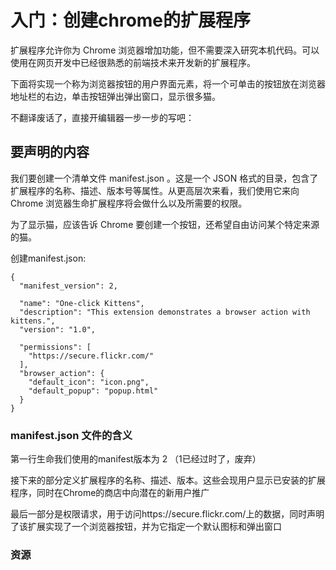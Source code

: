 # 入门：创建chrome的扩展程序

扩展程序允许你为 Chrome 浏览器增加功能，但不需要深入研究本机代码。可以使用在网页开发中已经很熟悉的前端技术来开发新的扩展程序。

下面将实现一个称为浏览器按钮的用户界面元素，将一个可单击的按钮放在浏览器地址栏的右边，单击按钮弹出弹出窗口，显示很多猫。

不翻译废话了，直接开编辑器一步一步的写吧：

## 要声明的内容
我们要创建一个清单文件 manifest.json 。这是一个 JSON 格式的目录，包含了扩展程序的名称、描述、版本号等属性。从更高层次来看，我们使用它来向 Chrome 浏览器生命扩展程序将会做什么以及所需要的权限。

为了显示猫，应该告诉 Chrome 要创建一个按钮，还希望自由访问某个特定来源的猫。

创建manifest.json:

```
{
  "manifest_version": 2,

  "name": "One-click Kittens",
  "description": "This extension demonstrates a browser action with kittens.",
  "version": "1.0",

  "permissions": [
    "https://secure.flickr.com/"
  ],
  "browser_action": {
    "default_icon": "icon.png",
    "default_popup": "popup.html"
  }
}
```
### manifest.json 文件的含义

第一行生命我们使用的manifest版本为 2 （1已经过时了，废弃）

接下来的部分定义扩展程序的名称、描述、版本。这些会现用户显示已安装的扩展程序，同时在Chrome的商店中向潜在的新用户推广

最后一部分是权限请求，用于访问https://secure.flickr.com/上的数据，同时声明了该扩展实现了一个浏览器按钮，并为它指定一个默认图标和弹出窗口

### 资源

